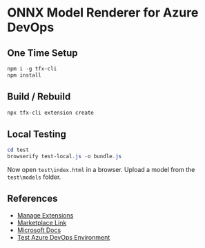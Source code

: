 # ONNX Model Renderer for Azure DevOps

## One Time Setup

```powershell
npm i -g tfx-cli
npm install
```

## Build / Rebuild

```powershell
npx tfx-cli extension create
```

## Local Testing

```powershell
cd test
browserify test-local.js -o bundle.js
```

Now open `test\index.html` in a browser. Upload a model from the `test\models` folder.

## References

- [Manage Extensions](https://marketplace.visualstudio.com/manage/publishers/kashyappatel)
- [Marketplace Link](https://marketplace.visualstudio.com/items?itemName=KashyapPatel.onnx-renderer)
- [Microsoft Docs](https://learn.microsoft.com/en-us/azure/devops/extend/get-started/node?view=azure-devops)
- [Test Azure DevOps Environment](https://dev.azure.com/kpatel370/_git/KapatHacks)
